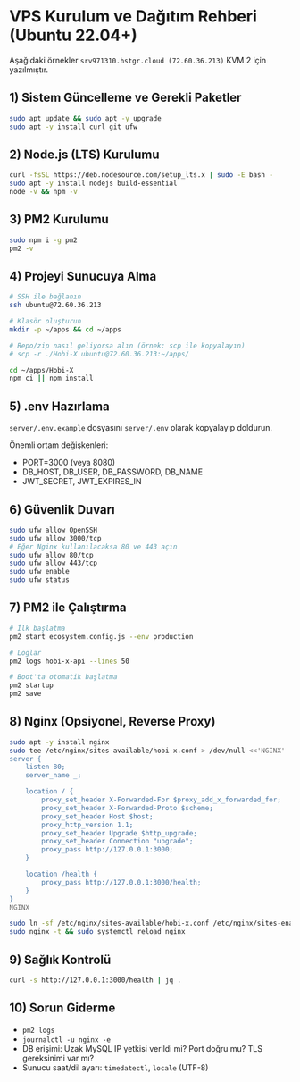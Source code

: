 # VPS Kurulum ve Dağıtım Rehberi (Ubuntu 22.04+)

Aşağıdaki örnekler `srv971310.hstgr.cloud (72.60.36.213)` KVM 2 için yazılmıştır.

## 1) Sistem Güncelleme ve Gerekli Paketler
```bash
sudo apt update && sudo apt -y upgrade
sudo apt -y install curl git ufw
```

## 2) Node.js (LTS) Kurulumu
```bash
curl -fsSL https://deb.nodesource.com/setup_lts.x | sudo -E bash -
sudo apt -y install nodejs build-essential
node -v && npm -v
```

## 3) PM2 Kurulumu
```bash
sudo npm i -g pm2
pm2 -v
```

## 4) Projeyi Sunucuya Alma
```bash
# SSH ile bağlanın
ssh ubuntu@72.60.36.213

# Klasör oluşturun
mkdir -p ~/apps && cd ~/apps

# Repo/zip nasıl geliyorsa alın (örnek: scp ile kopyalayın)
# scp -r ./Hobi-X ubuntu@72.60.36.213:~/apps/

cd ~/apps/Hobi-X
npm ci || npm install
```

## 5) .env Hazırlama
`server/.env.example` dosyasını `server/.env` olarak kopyalayıp doldurun.

Önemli ortam değişkenleri:
- PORT=3000 (veya 8080)
- DB_HOST, DB_USER, DB_PASSWORD, DB_NAME
- JWT_SECRET, JWT_EXPIRES_IN

## 6) Güvenlik Duvarı
```bash
sudo ufw allow OpenSSH
sudo ufw allow 3000/tcp
# Eğer Nginx kullanılacaksa 80 ve 443 açın
sudo ufw allow 80/tcp
sudo ufw allow 443/tcp
sudo ufw enable
sudo ufw status
```

## 7) PM2 ile Çalıştırma
```bash
# İlk başlatma
pm2 start ecosystem.config.js --env production

# Loglar
pm2 logs hobi-x-api --lines 50

# Boot'ta otomatik başlatma
pm2 startup
pm2 save
```

## 8) Nginx (Opsiyonel, Reverse Proxy)
```bash
sudo apt -y install nginx
sudo tee /etc/nginx/sites-available/hobi-x.conf > /dev/null <<'NGINX'
server {
    listen 80;
    server_name _;

    location / {
        proxy_set_header X-Forwarded-For $proxy_add_x_forwarded_for;
        proxy_set_header X-Forwarded-Proto $scheme;
        proxy_set_header Host $host;
        proxy_http_version 1.1;
        proxy_set_header Upgrade $http_upgrade;
        proxy_set_header Connection "upgrade";
        proxy_pass http://127.0.0.1:3000;
    }

    location /health {
        proxy_pass http://127.0.0.1:3000/health;
    }
}
NGINX

sudo ln -sf /etc/nginx/sites-available/hobi-x.conf /etc/nginx/sites-enabled/hobi-x.conf
sudo nginx -t && sudo systemctl reload nginx
```

## 9) Sağlık Kontrolü
```bash
curl -s http://127.0.0.1:3000/health | jq .
```

## 10) Sorun Giderme
- `pm2 logs`
- `journalctl -u nginx -e`
- DB erişimi: Uzak MySQL IP yetkisi verildi mi? Port doğru mu? TLS gereksinimi var mı?
- Sunucu saat/dil ayarı: `timedatectl`, `locale` (UTF-8)
